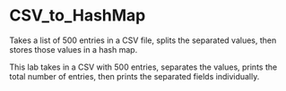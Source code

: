 # CSV_to_HashMap
Takes a list of 500 entries in a CSV file, splits the separated values, then stores those values in a hash map. 

This lab takes in a CSV with 500 entries, separates the values, prints the total number of entries, then prints the separated fields individually. 
